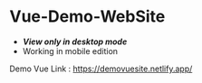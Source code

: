 # Vue-Demo-WebSite

- ***View only in desktop mode***
- Working in mobile edition


Demo Vue Link : https://demovuesite.netlify.app/
